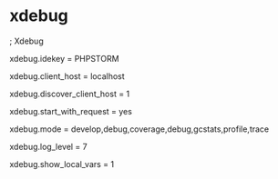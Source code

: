 # xdebug

; Xdebug

xdebug.idekey = PHPSTORM

xdebug.client_host = localhost

xdebug.discover_client_host = 1

xdebug.start_with_request = yes

xdebug.mode = develop,debug,coverage,debug,gcstats,profile,trace

xdebug.log_level = 7

xdebug.show_local_vars = 1

